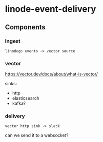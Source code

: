 # linode-event-delivery

## Components

### ingest

```
linodego events -> vector source
```

### vector

https://vector.dev/docs/about/what-is-vector/

sinks:
- http
- elasticsearch
- kafka?

### delivery

```
vector http sink -> slack
```

can we send it to a websocket?
